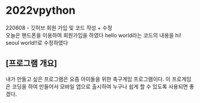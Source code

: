 # 2022vpython
220608 - 깃허브 회원 가입 및 코드 작성 + 수정  
오늘은 핸드폰을 이용하여 회원가입을 하였다
hello world라는 코드의 내용을 hi! seoul world!!로 수정하였다


## [프로그램 개요]
내가 만들고 싶은 프로그램은 요즘 아이들을 위한 축구게임 프로그램이다. 이 프로게임은 코딩을 하여 만들어서 모바일 앱으로 출시하여 누구나 쉽게 할 수 있도록 사용되면 좋겠다.
